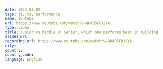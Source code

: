 ```yaml
---
date: 2023-08-02
tags: js, ts, performance
name: Youtube
url: https://www.youtube.com/watch?v=QOA05FDJ2YA
type: video
title: Junior vs Middle vs Senior, which one performs best in building a range in JavaScript?
slides_url:
recording_url: https://www.youtube.com/watch?v=QOA05FDJ2YA
city:
country:
country_code:
language: English
---
```

